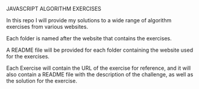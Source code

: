 JAVASCRIPT ALGORITHM EXERCISES 

In this repo I will provide my solutions to a wide range of algorithm exercises from various websites.

Each folder is named after the website that contains the exercises. 

A README file will be provided for each folder containing the website used for the exercises.

Each Exercise will contain the URL of the exercise for reference, and it will also contain a README file with the description of the challenge, as well as the solution for the exercise.
